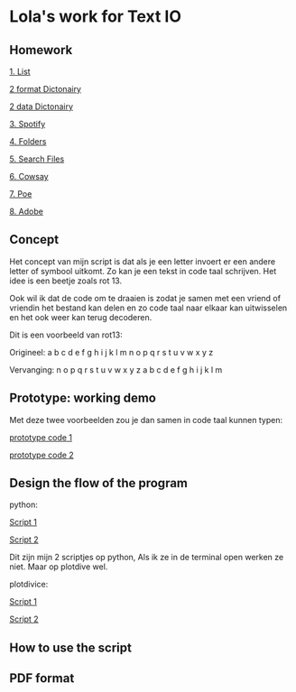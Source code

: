 # Lola's work for Text IO 

## Homework

[1. List](list_courses.pv) 

[2 format Dictonairy](format_room.py) 

[2 data Dictonairy](my_data_room.py) 

[3. Spotify](itunes.pv) 

[4. Folders](search_files.md) 

[5. Search Files](search_files.md) 

[6. Cowsay](cowsay.md) 

[7. Poe](poe.md) 

[8. Adobe](phone_behavior.md)

## Concept

Het concept van mijn script is dat als je een letter invoert er een andere letter of symbool uitkomt. Zo kan je een tekst in code taal schrijven. Het idee is een beetje zoals rot 13. 

Ook wil ik dat de code om te draaien is zodat je samen met een vriend of vriendin het bestand kan delen en zo code taal naar elkaar kan uitwisselen en het ook weer kan terug decoderen. 

Dit is een voorbeeld van rot13:

Origineel:  	a	b	c	d	e	f	g	h	i	j	k	l	m	n	o	p	q	r	s	t	u	v	w	x	y	z

Vervanging:  	n	o	p	q	r	s	t	u	v	w	x	y	z	a	b	c	d	e	f	g	h	i	j	k	l	m


## Prototype: working demo

Met deze twee voorbeelden zou je dan samen in code taal kunnen typen:

[prototype code 1](prototype1.png)

[prototype code 2](prototype2.png)


## Design the flow of the program

python:

[Script 1](secretcode1.py)

[Script 2](secretcode2.py)

Dit zijn mijn 2 scriptjes op python, Als ik ze in de terminal open werken ze niet. Maar op plotdive wel.

plotdivice:


[Script 1](prototype_1>2.pv)

[Script 2](prototype_2>1.pv)

## How to use the script



## PDF format 
			
